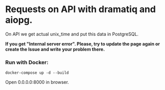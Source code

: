 # Requests on API with dramatiq and aiopg.
On API we get actual unix_time and put this data in PostgreSQL.

**If you get "Internal server error". Please, try to update the page again or create the Issue and write your problem there.**

### Run with Docker:
```
docker-compose up -d --build
```
Open 0.0.0.0:8000 in browser.
